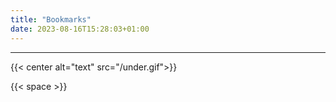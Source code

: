 ```yaml
---
title: "Bookmarks"
date: 2023-08-16T15:28:03+01:00
---
```


---
{{< center alt="text"  src="/under.gif">}}

{{< space >}}

<!--


{{< centered-big-title size="30px" color="#5C5CFF" title="Bookmarks Manager Script" align="center" >}}

{{< centered-big-title size="25px" color="#5C5CFF" title="Introduction" align="left" >}}

The Bookmarks Manager script is a powerful tool designed to help you efficiently organize and manage your bookmarks, links, texts, and PDFs. Whether you're a researcher, developer, or avid internet user, this script enhances your digital organization and productivity by providing a streamlined way to save, categorize, and access important information.

{{< centered-big-title size="25px" color="#5C5CFF" title="What the Script Does" align="left" >}}

The Bookmarks Manager script offers a range of features to simplify your bookmarking and management tasks:

- **Bookmarking:** Easily add links, texts, and PDFs to your bookmarks collection for quick retrieval.
- **Categorization:** Group your bookmarks into categories such as links, texts, and PDFs, ensuring seamless organization.
- **Deletion:** Remove unwanted bookmarks effortlessly, keeping your collection clutter-free.
- **Clipboard Integration:** Capture clipboard contents and instantly convert them into bookmarks.
- **Dynamic Interaction:** Utilize dynamic menus powered by `dmenu` for intuitive interaction.

{{< centered-big-title size="25px" color="#5C5CFF" title="How to Use the Script" align="left" >}}

To seamlessly manage your bookmarks, integrate the Bookmarks Manager script into your workflow using various methods:

- **WM Keybind Integration:** Add the script to your window manager's configuration file to execute it with a keybind. For example, if you're using `dwm`, you can include the following:

  {{< stylish-code >}}
  static const char *bookmarks_cmd[] = { "st", "-e", "sh", "-c", "bookmark.sh", NULL };
  ...
  { MODKEY, XK_b, spawn, {.v = bookmarks_cmd } },
  {{< /stylish-code >}}

  This associates the `MODKEY` and `b` keys to launch the script.

- **Dynamic Menu Integration:** Use a dynamic menu tool like `dmenu` to quickly access the script's features. Launch the script in a terminal by running:

  {{< stylish-code >}}
  bookmark.sh
  {{< /stylish-code >}}

  This will display a dynamic menu where you can choose options.

- **Creating the Bookmarking File:**

  The script relies on a `bookmarking.txt` file to manage your bookmarks. The file should follow this format:

  {{< stylish-code >}}
  Name of Bookmark|https://www.example.com
  Another Bookmark|This is a text bookmark.
  PDF Bookmark|/path/to/your/file.pdf
  {{< /stylish-code >}}

  - For links: Use the name of the bookmark followed by a vertical bar (`|`) and the link.
  - For text: Use the name followed by a vertical bar and the text content.
  - For PDFs: Use the name followed by a vertical bar and the file path.

- **Adding Bookmarks:**

  1. Launch the script using your chosen method.
  2. Select "Add Clipboard" to add clipboard contents as bookmarks.
  3. Provide a distinctive name for the bookmark.
  4. Depending on the content, the script will categorize links, texts, and PDFs.

  Example for adding a link bookmark:

{{< stylish-code >}}
Example Link|https://www.example.com
{{< /stylish-code >}}

  Example for adding a text bookmark:

  {{< stylish-code >}}
  Important Note|Remember to complete the report by Friday.
  {{< /stylish-code >}}

  Example for adding a PDF bookmark:

{{< stylish-code >}}
My PDF|/path/to/your/file.pdf
{{< /stylish-code >}}

- **Deleting Bookmarks:**

  1. Run the script as directed earlier.
  2. Choose "Delete Bookmark" from the menu.
  3. Select the bookmark you want to remove.

- **Clipboard Integration:**

  The script can add the current clipboard contents as bookmarks when you select "Add Clipboard."

Remember to adapt these examples to match your preferred window manager and personal workflow.


{{< centered-big-title size="25px" color="#5C5CFF" title="Documentation" align="left" >}}

For a more detailed understanding of using and customizing the script, refer to this explanatory [PDF 
guide](/path/to/your/bookmarks_manager_guide.pdf) for a deeper exploration of its capabilities.

{{< centered-big-title size="25px" color="#5C5CFF" title="Notes" align="left" >}}

- Ensure you have `dmenu` and `xclip` installed for seamless functionality.
- Feel free to modify the script to align with your workflow and preferences.


visit the [GitHub repository](https://github.com/yourusername/bookmarks-manager) of the script.

---
-->
